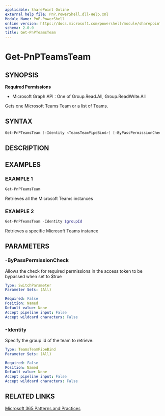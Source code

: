 ```yaml
---
applicable: SharePoint Online
external help file: PnP.PowerShell.dll-Help.xml
Module Name: PnP.PowerShell
online version: https://docs.microsoft.com/powershell/module/sharepoint-pnp/get-pnpteamsteam
schema: 2.0.0
title: Get-PnPTeamsTeam
---
```


# Get-PnPTeamsTeam

## SYNOPSIS

**Required Permissions**

  * Microsoft Graph API : One of Group.Read.All, Group.ReadWrite.All

Gets one Microsoft Teams Team or a list of Teams.

## SYNTAX

```powershell
Get-PnPTeamsTeam [-Identity <TeamsTeamPipeBind>] [-ByPassPermissionCheck] [<CommonParameters>]
```

## DESCRIPTION

## EXAMPLES

### EXAMPLE 1
```powershell
Get-PnPTeamsTeam
```

Retrieves all the Microsoft Teams instances

### EXAMPLE 2
```powershell
Get-PnPTeamsTeam -Identity $groupId
```

Retrieves a specific Microsoft Teams instance

## PARAMETERS

### -ByPassPermissionCheck
Allows the check for required permissions in the access token to be bypassed when set to $true

```yaml
Type: SwitchParameter
Parameter Sets: (All)

Required: False
Position: Named
Default value: None
Accept pipeline input: False
Accept wildcard characters: False
```

### -Identity
Specify the group id of the team to retrieve.

```yaml
Type: TeamsTeamPipeBind
Parameter Sets: (All)

Required: False
Position: Named
Default value: None
Accept pipeline input: False
Accept wildcard characters: False
```

## RELATED LINKS

[Microsoft 365 Patterns and Practices](https://aka.ms/m365pnp)